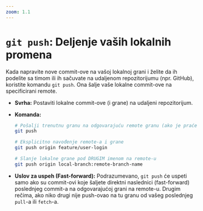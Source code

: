 ```yaml
---
zoom: 1.1
---
```


# `git push`: Deljenje vaših lokalnih promena

<v-click>


Kada napravite nove commit-ove na vašoj lokalnoj grani i želite da ih podelite sa timom ili ih sačuvate na udaljenom 
repozitorijumu (npr. GitHub), koristite komandu `git push`. Ona šalje vaše lokalne commit-ove na specificirani remote.

</v-click>


<v-clicks>

- **Svrha:** Postaviti lokalne commit-ove (i grane) na udaljeni repozitorijum.
- **Komanda:**
  ```bash
  # Pošalji trenutnu granu na odgovarajuću remote granu (ako je praćenje podešeno)
  git push

  # Eksplicitno navođenje remote-a i grane 
  git push origin feature/user-login 

  # Slanje lokalne grane pod DRUGIM imenom na remote-u
  git push origin local-branch:remote-branch-name
  ```
  
- **Uslov za uspeh (Fast-forward):** Podrazumevano, `git push` će uspeti samo ako su commit-ovi koje šaljete direktni 
naslednici (fast-forward) poslednjeg commit-a na odgovarajućoj grani na remote-u. Drugim rečima, 
ako niko drugi nije push-ovao na tu granu od vašeg poslednjeg `pull`-a ili `fetch`-a.

</v-clicks>